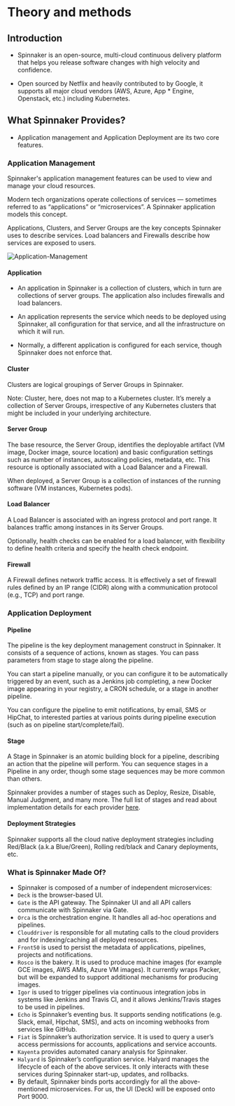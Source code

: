 # Theory and methods

## Introduction

* Spinnaker is an open-source, multi-cloud continuous delivery platform that helps you release software changes with high velocity and confidence.

* Open sourced by Netflix and heavily contributed to by Google, it supports all major cloud vendors (AWS, Azure, App * Engine, Openstack, etc.) including Kubernetes.

## What Spinnaker Provides?

* Application management and Application Deployment are its two core features.

### Application Management

Spinnaker's application management features can be used to view and manage your cloud resources.

Modern tech organizations operate collections of services — sometimes referred to as “applications” or “microservices”. A Spinnaker application models this concept.

Applications, Clusters, and Server Groups are the key concepts Spinnaker uses to describe services. Load balancers and Firewalls describe how services are exposed to users.

![Application-Management](application-management.png)

#### Application

* An application in Spinnaker is a collection of clusters, which in turn are collections of server groups. The application also includes firewalls and load balancers.

* An application represents the service which needs to be deployed using Spinnaker, all configuration for that service, and all the infrastructure on which it will run.

* Normally, a different application is configured for each service, though Spinnaker does not enforce that.

#### Cluster

Clusters are logical groupings of Server Groups in Spinnaker.

Note: Cluster, here, does not map to a Kubernetes cluster. It’s merely a collection of Server Groups, irrespective of any Kubernetes clusters that might be included in your underlying architecture.

#### Server Group

The base resource, the Server Group, identifies the deployable artifact (VM image, Docker image, source location) and basic configuration settings such as number of instances, autoscaling policies, metadata, etc. This resource is optionally associated with a Load Balancer and a Firewall.

When deployed, a Server Group is a collection of instances of the running software (VM instances, Kubernetes pods).

#### Load Balancer

A Load Balancer is associated with an ingress protocol and port range. It balances traffic among instances in its Server Groups.

Optionally, health checks can be enabled for a load balancer, with flexibility to define health criteria and specify the health check endpoint.

#### Firewall

A Firewall defines network traffic access. It is effectively a set of firewall rules defined by an IP range (CIDR) along with a communication protocol (e.g., TCP) and port range.

### Application Deployment

#### Pipeline

The pipeline is the key deployment management construct in Spinnaker. It consists of a sequence of actions, known as stages. You can pass parameters from stage to stage along the pipeline.

You can start a pipeline manually, or you can configure it to be automatically triggered by an event, such as a Jenkins job completing, a new Docker image appearing in your registry, a CRON schedule, or a stage in another pipeline.

You can configure the pipeline to emit notifications, by email, SMS or HipChat, to interested parties at various points during pipeline execution (such as on pipeline start/complete/fail).

#### Stage

A Stage in Spinnaker is an atomic building block for a pipeline, describing an action that the pipeline will perform. You can sequence stages in a Pipeline in any order, though some stage sequences may be more common than others.

Spinnaker provides a number of stages such as Deploy, Resize, Disable, Manual Judgment, and many more. The full list of stages and read about implementation details for each provider [here](https://spinnaker.io/docs/reference/providers/).

#### Deployment Strategies

Spinnaker supports all the cloud native deployment strategies including Red/Black (a.k.a Blue/Green), Rolling red/black and Canary deployments, etc.

### What is Spinnaker Made Of?

* Spinnaker is composed of a number of independent microservices:
* `Deck` is the browser-based UI.
* `Gate` is the API gateway. The Spinnaker UI and all API callers communicate with Spinnaker via Gate.
* `Orca` is the orchestration engine. It handles all ad-hoc operations and pipelines.
* `Clouddriver` is responsible for all mutating calls to the cloud providers and for indexing/caching all deployed resources.
* `Front50` is used to persist the metadata of applications, pipelines, projects and notifications.
* `Rosco` is the bakery. It is used to produce machine images (for example GCE images, AWS AMIs, Azure VM images). It currently wraps Packer, but will be expanded to support additional mechanisms for producing images.
* `Igor` is used to trigger pipelines via continuous integration jobs in systems like Jenkins and Travis CI, and it allows Jenkins/Travis stages to be used in pipelines.
* `Echo` is Spinnaker’s eventing bus. It supports sending notifications (e.g. Slack, email, Hipchat, SMS), and acts on incoming webhooks from services like GitHub.
* `Fiat` is Spinnaker’s authorization service. It is used to query a user’s access permissions for accounts, applications and service accounts.
* `Kayenta` provides automated canary analysis for Spinnaker.
* `Halyard` is Spinnaker’s configuration service. Halyard manages the lifecycle of each of the above services. It only interacts with these services during Spinnaker start-up, updates, and rollbacks.
* By default, Spinnaker binds ports accordingly for all the above-mentioned microservices. For us, the UI (Deck) will be exposed onto Port 9000.
